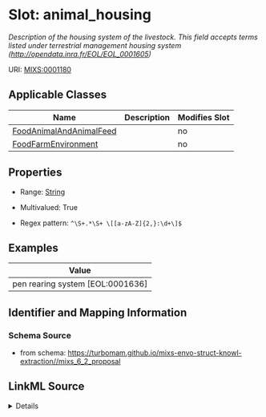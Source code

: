 # Slot: animal_housing


_Description of the housing system of the livestock. This field accepts terms listed under terrestrial management housing system (http://opendata.inra.fr/EOL/EOL_0001605)_



URI: [MIXS:0001180](https://w3id.org/mixs/0001180)



<!-- no inheritance hierarchy -->




## Applicable Classes

| Name | Description | Modifies Slot |
| --- | --- | --- |
[FoodAnimalAndAnimalFeed](FoodAnimalAndAnimalFeed.md) |  |  no  |
[FoodFarmEnvironment](FoodFarmEnvironment.md) |  |  no  |







## Properties

* Range: [String](String.md)

* Multivalued: True

* Regex pattern: `^\S+.*\S+ \[[a-zA-Z]{2,}:\d+\]$`






## Examples

| Value |
| --- |
| pen rearing system [EOL:0001636] |

## Identifier and Mapping Information







### Schema Source


* from schema: https://turbomam.github.io/mixs-envo-struct-knowl-extraction//mixs_6_2_proposal




## LinkML Source

<details>
```yaml
name: animal_housing
description: Description of the housing system of the livestock. This field accepts
  terms listed under terrestrial management housing system (http://opendata.inra.fr/EOL/EOL_0001605)
title: animal housing system
notes:
- animal
examples:
- value: pen rearing system [EOL:0001636]
from_schema: https://turbomam.github.io/mixs-envo-struct-knowl-extraction//mixs_6_2_proposal
rank: 1000
slot_uri: MIXS:0001180
multivalued: true
alias: animal_housing
domain_of:
- FoodAnimalAndAnimalFeed
- FoodFarmEnvironment
range: string
required: false
recommended: false
pattern: ^\S+.*\S+ \[[a-zA-Z]{2,}:\d+\]$

```
</details>